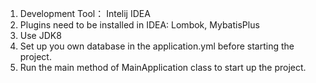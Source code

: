 1. Development Tool： Intelij IDEA
2. Plugins need to be installed in IDEA: Lombok, MybatisPlus
3. Use JDK8
4. Set up you own database in the application.yml before starting the project.
5. Run the main method of MainApplication class to start up the project.